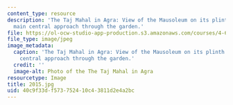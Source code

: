 ```yaml
---
content_type: resource
description: 'The Taj Mahal in Agra: View of the Mausoleum on its plinth from the
  main central approach through the garden.'
file: https://ol-ocw-studio-app-production.s3.amazonaws.com/courses/4-614-religious-architecture-and-islamic-cultures-fall-2002/40c9f33df573752410c43811d2e4a2bc_2015.jpg
file_type: image/jpeg
image_metadata:
  caption: 'The Taj Mahal in Agra: View of the Mausoleum on its plinth from the main
    central approach through the garden.'
  credit: ''
  image-alt: Photo of the The Taj Mahal in Agra
resourcetype: Image
title: 2015.jpg
uid: 40c9f33d-f573-7524-10c4-3811d2e4a2bc
---
```

